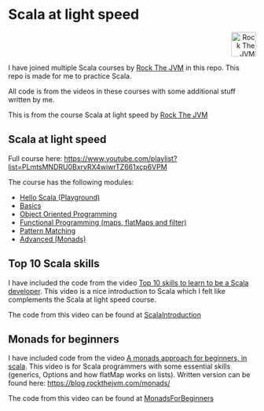 # Scala at light speed

<p align="right">
    <img src="https://www.filepicker.io/api/file/oZt3ZMwpTRuvR4k04o21" alt="Rock The JVM logo" height="50" width="50">
</p>

I have joined multiple Scala courses by [Rock The JVM](https://www.youtube.com/@rockthejvm) in this repo. This repo is made for me to practice Scala.

All code is from the videos in these courses with some additional stuff written by me.

This is from the course Scala at light speed by [Rock The JVM](https://www.youtube.com/@rockthejvm)


## Scala at light speed

Full course here: https://www.youtube.com/playlist?list=PLmtsMNDRU0BxryRX4wiwrTZ661xcp6VPM

The course has the following modules:
* [Hello Scala (Playground)](src/main/scala/com/rockthejvm/Playground.scala)
* [Basics](src/main/scala/com/rockthejvm/Basics.scala)
* [Object Oriented Programming](src/main/scala/com/rockthejvm/ObjectOrientation.scala)
* [Functional Programming (maps, flatMaps and filter)](src/main/scala/com/rockthejvm/FunctionProgramming.scala)
* [Pattern Matching](src/main/scala/com/rockthejvm/PatternMatching.scala)
* [Advanced (Monads)](src/main/scala/com/rockthejvm/Advanced.scala)

## Top 10 Scala skills

I have included the code from the video 
[Top 10 skills to learn to be a Scala developer](https://www.youtube.com/watch?v=kVDgurLi-CA). 
This video is a nice introduction to Scala which I felt like complements the Scala at light speed course. 

The code from this video can be found at [ScalaIntroduction](src/main/scala/com/rockthejvm/ScalaIntroduction.scala)

## Monads for beginners

I have included code from the video 
[A monads approach for beginners, in scala](https://www.youtube.com/watch?v=d-dy1x33moA).
This video is for Scala programmers with some essential skills (generics, Options and how flatMap works on lists).
Written version can be found here: https://blog.rockthejvm.com/monads/

The code from this video can be found at [MonadsForBeginners](com/rockthejvm/MonadsForBeginners.scala)